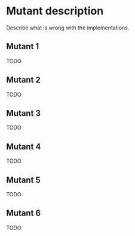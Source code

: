 # Mutant description
Describe what is wrong with the implementations.

## Mutant 1
TODO

## Mutant 2

TODO

## Mutant 3
TODO

## Mutant 4
TODO

## Mutant 5
TODO

## Mutant 6
TODO